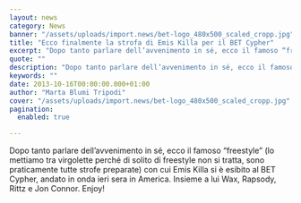```yaml
---
layout: news
category: News
banner: "/assets/uploads/import.news/bet-logo_480x500_scaled_cropp.jpg"
title: "Ecco finalmente la strofa di Emis Killa per il BET Cypher"
excerpt: "Dopo tanto parlare dell’avvenimento in sé, ecco il famoso “freestyle” (lo mettiamo tra virgolette perché di solito di freestyle non si tratta, sono praticamente tutte strofe preparate) con cui Emis Killa si è esibito al BET Cypher, andato in onda ieri sera in America. Insieme a lui Wax, Rapsody, Rittz e Jon Connor. Enjoy!"
quote: ""
description: "Dopo tanto parlare dell’avvenimento in sé, ecco il famoso “freestyle” (lo mettiamo tra virgolette perché di solito di freestyle non si tratta, sono praticamente tutte strofe preparate) con cui Emis Killa si è esibito al BET Cypher, andato in onda ieri sera in America. Insieme a lui Wax, Rapsody, Rittz e Jon Connor. Enjoy!"
keywords: ""
date: 2013-10-16T00:00:00.000+01:00
author: "Marta Blumi Tripodi"
cover: "/assets/uploads/import.news/bet-logo_480x500_scaled_cropp.jpg"
pagination:
  enabled: true

---
```


Dopo tanto parlare dell’avvenimento in sé, ecco il famoso “freestyle” (lo mettiamo tra virgolette perché di solito di freestyle non si tratta, sono praticamente tutte strofe preparate) con cui Emis Killa si è esibito al BET Cypher, andato in onda ieri sera in America. Insieme a lui Wax, Rapsody, Rittz e Jon Connor. Enjoy!